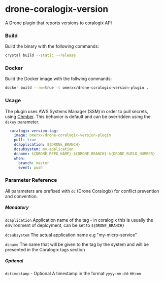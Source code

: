 # drone-coralogix-version
A Drone plugin that reports versions to coralogix API

### Build
Build the binary with the following commands:
```bash
crystal build --static --release
```

### Docker
Build the Docker image with the follwing commands:
```bash
docker build --rm=true -t omerxx/drone-coralogix-version-plugin .
```

### Usage
The plugin uses AWS Systems Manager (SSM) in order to pull secrets, using [Chmber](https://github.com/segmentio/chamber).
This behavior is default and can be overridden using the `dskey` parameter.

```yaml
  coralogix-version-tag:
    image: omerxx/drone-coralogix-version-plugin
    pull: true
    dcapplication: ${DRONE_BRANCH}
    dcsubsystem: my-application
    dcname: ${DRONE_REPO_NAME}-${DRONE_BRANCH}-${DRONE_BUILD_NUMBER}
    when:
      branch: master 
      event: push 

```

### Parameter Reference
All parameters are prefixed with `dc` (Drone Coralogix) for conflict prevention and convention.

##### Mandatory

`dcaplication`
Application name of the tag - in coralogix this is usually the environment of deployment, can be set to `${DRONE_BRANCH}`

`dcsubsystem`
The actual application name e.g "my-micro-service"

`dcname`
The name that will be given to the tag by the system and will be presented in the Coralogix tags section

##### Optional

`dctimestamp` - Optional
A timestamp in the format `yyyy-mm-dd:HH:mm`



